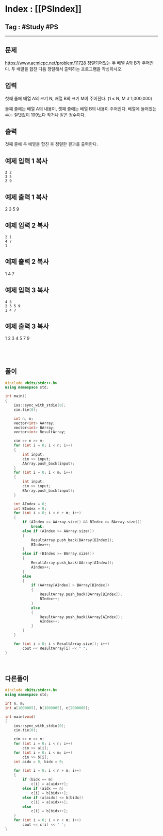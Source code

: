 # Index : [[PSIndex]]
## Tag : #Study #PS
---

## 문제
https://www.acmicpc.net/problem/11728
정렬되어있는 두 배열 A와 B가 주어진다. 두 배열을 합친 다음 정렬해서 출력하는 프로그램을 작성하시오.

## 입력

첫째 줄에 배열 A의 크기 N, 배열 B의 크기 M이 주어진다. (1 ≤ N, M ≤ 1,000,000)

둘째 줄에는 배열 A의 내용이, 셋째 줄에는 배열 B의 내용이 주어진다. 배열에 들어있는 수는 절댓값이 109보다 작거나 같은 정수이다.

## 출력

첫째 줄에 두 배열을 합친 후 정렬한 결과를 출력한다.

## 예제 입력 1 복사

```
2 2
3 5
2 9
```

## 예제 출력 1 복사

2 3 5 9

## 예제 입력 2 복사

```
2 1
4 7
1
```

## 예제 출력 2 복사

1 4 7

## 예제 입력 3 복사

```
4 3
2 3 5 9
1 4 7
```

## 예제 출력 3 복사

1 2 3 4 5 7 9

   
---
## 풀이
```cpp
#include <bits/stdc++.h>
using namespace std;

int main()
{
	ios::sync_with_stdio(0);
	cin.tie(0);

	int n, m;
	vector<int> AArray;
	vector<int> BArray;
	vector<int> ResultArray;

	cin >> n >> m;
	for (int i = 0; i < n; i++)
	{
		int input;
		cin >> input;
		AArray.push_back(input);
	}
	for (int i = 0; i < m; i++)
	{
		int input;
		cin >> input;
		BArray.push_back(input);
	}

	int AIndex = 0;
	int BIndex = 0;
	for (int i = 0; i < n + m; i++)
	{
		if (AIndex >= AArray.size() && BIndex >= BArray.size())
			break;
		else if (AIndex >= AArray.size())
		{
			ResultArray.push_back(BArray[BIndex]);
			BIndex++;
		}
		else if (BIndex >= BArray.size())
		{
			ResultArray.push_back(AArray[AIndex]);
			AIndex++;
		}
		else
		{
			if (AArray[AIndex] > BArray[BIndex])
			{
				ResultArray.push_back(BArray[BIndex]);
				BIndex++;
			}
			else
			{
				ResultArray.push_back(AArray[AIndex]);
				AIndex++;
			}
		}
	}

	for (int i = 0; i < ResultArray.size(); i++)
		cout << ResultArray[i] << " ";
}
```
   
   
## 다른풀이
```cpp
#include <bits/stdc++.h>
using namespace std;

int n, m;
int a[1000005], b[1000005], c[2000005];

int main(void) 
{
	ios::sync_with_stdio(0);
	cin.tie(0);

	cin >> n >> m;
	for (int i = 0; i < n; i++) 
		cin >> a[i];
	for (int i = 0; i < m; i++)
		cin >> b[i];
	int aidx = 0, bidx = 0;

	for (int i = 0; i < n + m; i++) 
	{
		if (bidx == m) 
			c[i] = a[aidx++];
		else if (aidx == n) 
			c[i] = b[bidx++];
		else if (a[aidx] <= b[bidx]) 
			c[i] = a[aidx++];
		else 
			c[i] = b[bidx++];
	}
	for (int i = 0; i < n + m; i++) 
		cout << c[i] << ' ';
}
```